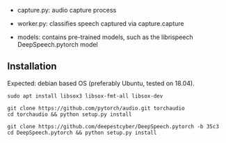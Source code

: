 
- capture.py: audio capture process
- worker.py: classifies speech captured via capture.capture

- models: contains pre-trained models, such as the librispeech
  	      DeepSpeech.pytorch model

## Installation

Expected: debian based OS (preferably Ubuntu, tested on 18.04).

	sudo apt install libsox3 libsox-fmt-all libsox-dev

	git clone https://github.com/pytorch/audio.git torchaudio
	cd torchaudio && python setup.py install

	git clone https://github.com/deepestcyber/DeepSpeech.pytorch -b 35c3
	cd DeepSpeech.pytorch && python setup.py install
